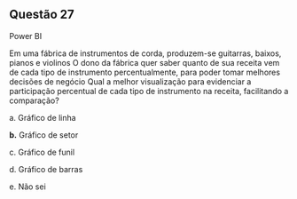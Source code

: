 

## Questão 27
Power BI

Em uma fábrica de instrumentos de corda, produzem-se guitarras, baixos, pianos e violinos
O dono da fábrica quer saber quanto de sua receita vem de cada tipo de instrumento percentualmente, para poder tomar melhores decisões de negócio
Qual a melhor visualização para evidenciar a participação percentual de cada tipo de instrumento na receita, facilitando a comparação?

a. Gráfico de linha

**b.** Gráfico de setor

c. Gráfico de funil

d. Gráfico de barras

e. Não sei



